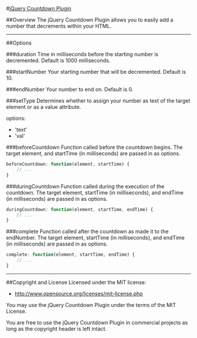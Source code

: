 #[jQuery Countdown Plugin](https://github.com/gabea/jquery.countdown)

##Overview
The jQuery Countdown Plugin allows you to easily add a number that decrements within your HTML.

---

##Options

###duration
Time in milliseconds before the starting number is decremented. Default is 1000 milliseconds.

###startNumber
Your starting number that will be decremented. Default is 10. 

###endNumber
Your number to end on. Default is 0.

###setType
Determines whether to assign your number as text of the target element or as a value attribute.

options:

* 'text'
* 'val'

###beforeCountdown
Function called before the countdown begins. The target element, and startTime (in milliseconds) are passed in as options.

````javascript
beforeCountdown: function(element, startTime) { 
    // ...                  
}
```` 
###duringCountdown
Function called during the execution of the countdown. The target element, startTime (in milliseconds), and endTime (in milliseconds) are passed in as options.

````javascript
duringCountdown: function(element, startTime, endTime) { 
    // ...
}
````

###complete
Function called after the countdown as made it to the endNumber. The target element, startTime (in milliseconds), and endTime (in milliseconds) are passed in as options.

````javascript
complete: function(element, startTime, endTime) { 
    // ...
}
````

---

##Copyright and License
Licensed under the MIT license:

* http://www.opensource.org/licenses/mit-license.php

You may use the jQuery Countdown Plugin under the terms of the MIT License. 

You are free to use the jQuery Countdown Plugin in commercial projects as long as the copyright header is left intact.

